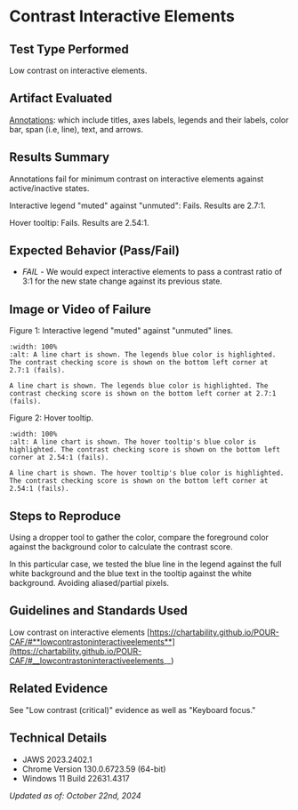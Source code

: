 # Contrast Interactive Elements

## Test Type Performed

Low contrast on interactive elements.

## Artifact Evaluated

[Annotations](https://docs.bokeh.org/en/latest/docs/user_guide/interaction.html): which include titles, axes labels, legends and their labels, color bar, span (i.e, line), text, and arrows.

## Results Summary

Annotations fail for minimum contrast on interactive elements against active/inactive states.

Interactive legend "muted" against "unmuted": Fails. Results are 2.7:1.

Hover tooltip: Fails. Results are 2.54:1.

## Expected Behavior (Pass/Fail)

- _FAIL_ - We would expect interactive elements to pass a contrast ratio of 3:1 for the new state change against its previous state.

## Image or Video of Failure

Figure 1: Interactive legend "muted" against "unmuted" lines.

```{figure} ./assets/annotations_interactive-contrast-elements_1.png
:width: 100%
:alt: A line chart is shown. The legends blue color is highlighted. The contrast checking score is shown on the bottom left corner at 2.7:1 (fails).

A line chart is shown. The legends blue color is highlighted. The contrast checking score is shown on the bottom left corner at 2.7:1 (fails).
```

Figure 2: Hover tooltip.

```{figure} ./assets/annotations_contrast-interactive-elements_2.png
:width: 100%
:alt: A line chart is shown. The hover tooltip's blue color is highlighted. The contrast checking score is shown on the bottom left corner at 2.54:1 (fails).

A line chart is shown. The hover tooltip's blue color is highlighted. The contrast checking score is shown on the bottom left corner at 2.54:1 (fails).
```

## Steps to Reproduce

Using a dropper tool to gather the color, compare the foreground color against the background color to calculate the contrast score.

In this particular case, we tested the blue line in the legend against the full white background and the blue text in the tooltip against the white background. Avoiding aliased/partial pixels.

## Guidelines and Standards Used

Low contrast on interactive elements [https://chartability.github.io/POUR-CAF/#**lowcontrastoninteractiveelements**](https://chartability.github.io/POUR-CAF/#__lowcontrastoninteractiveelements__)

## Related Evidence

See "Low contrast (critical)" evidence as well as "Keyboard focus."

<!-- ## Known or Documented Issues
... -->

## Technical Details

- JAWS 2023.2402.1
- Chrome Version 130.0.6723.59 (64-bit)
- Windows 11 Build 22631.4317

_Updated as of: October 22nd, 2024_

<!-- ## Notes
A seasoned SR (screen reader) user could have the knowledge to navigate and explore webpages and graphs with more nuance, whether through manual mode switching, certain key shortcuts, etc. These tests are done by a sighted user with the SR’s default options and performed as if a new or beginner user is interacting with these elements. We would expect that all users could be able to navigate smoothly, regardless of experience levels.  -->
